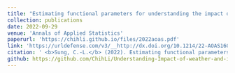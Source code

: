 ```yaml
---
title: "Estimating functional parameters for understanding the impact of weather and government interventions on COVID-19 outbreak"
collection: publications
date: 2022-09-29
venue: 'Annals of Applied Statistics'
paperurl: 'https://chihli.github.io/files/2022aoas.pdf'
link: 'https://urldefense.com/v3/__http://dx.doi.org/10.1214/22-AOAS1601__;!!HXCxUKc!2Ay_hnUuv6ahb2x2a9xp8WQ4osvkmWeI6DfWZqbS-hEvSPpEpmfLvVppy-sQxF9eYj78cPRaRR3R_A$'
citation: ' <b>Sung, C.-L.</b> (2022). Estimating functional parameters for understanding the impact of weather and government interventions on COVID-19 outbreak. Annals of Applied Statistics, 16(4), 2505-2522.'
github: https://github.com/ChihLi/Understanding-Impact-of-weather-and-intervention-on-COVID-19-AoAs
---
```

